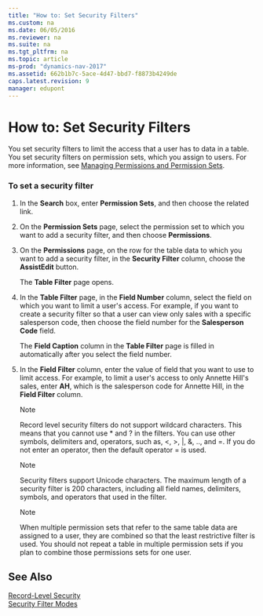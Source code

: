 ```yaml
---
title: "How to: Set Security Filters"
ms.custom: na
ms.date: 06/05/2016
ms.reviewer: na
ms.suite: na
ms.tgt_pltfrm: na
ms.topic: article
ms-prod: "dynamics-nav-2017"
ms.assetid: 662b1b7c-5ace-4d47-bbd7-f8873b4249de
caps.latest.revision: 9
manager: edupont
---
```

# How to: Set Security Filters
You set security filters to limit the access that a user has to data in a table. You set security filters on permission sets, which you assign to users. For more information, see [Managing Permissions and Permission Sets](Managing-Permissions-and-Permission-Sets.md).  
  
### To set a security filter  
  
1.  In the **Search** box, enter **Permission Sets**, and then choose the related link.  
  
2.  On the **Permission Sets** page, select the permission set to which you want to add a security filter, and then choose **Permissions**.  
  
3.  On the **Permissions** page, on the row for the table data to which you want to add a security filter, in the **Security Filter** column, choose the **AssistEdit** button.  
  
     The **Table Filter** page opens.  
  
4.  In the **Table Filter** page, in the **Field Number** column, select the field on which you want to limit a user's access. For example, if you want to create a security filter so that a user can view only sales with a specific salesperson code, then choose the field number for the **Salesperson Code** field.  
  
     The **Field Caption** column in the **Table Filter** page is filled in automatically after you select the field number.  
  
5.  In the **Field Filter** column, enter the value of field that you want to use to limit access. For example, to limit a user's access to only Annette Hill's sales, enter **AH**, which is the salesperson code for Annette Hill, in the **Field Filter** column.  
  
    > [!NOTE]  
    >  Record level security filters do not support wildcard characters. This means that you cannot use \* and ? in the filters. You can use other symbols, delimiters and, operators, such as, \<, >, &#124;, &, .., and =. If you do not enter an operator, then the default operator = is used.  
  
    > [!NOTE]  
    >  Security filters support Unicode characters. The maximum length of a security filter is 200 characters, including all field names, delimiters, symbols, and operators that used in the filter.  
  
    > [!NOTE]  
    >  When multiple permission sets that refer to the same table data are assigned to a user, they are combined so that the least restrictive filter is used. You should not repeat a table in multiple permission sets if you plan to combine those permissions sets for one user.  
  
## See Also  
 [Record-Level Security](Record-Level-Security.md)   
 [Security Filter Modes](Security-Filter-Modes.md)